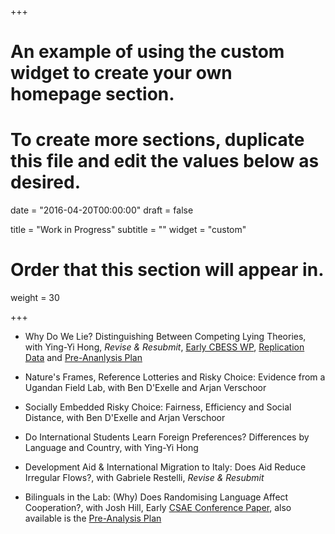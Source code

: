 +++
# An example of using the custom widget to create your own homepage section.
# To create more sections, duplicate this file and edit the values below as desired.

date = "2016-04-20T00:00:00"
draft = false

title = "Work in Progress"
subtitle = ""
widget = "custom"

# Order that this section will appear in.
weight = 30

+++

- Why Do We Lie? Distinguishing Between Competing Lying Theories, with Ying-Yi Hong, *Revise & Resubmit*, [Early CBESS WP](https://ueaeco.github.io/working-papers/papers/cbess/UEA-CBESS-19-03.pdf), 
[Replication Data](https://doi.org/10.7910/DVN/OXOGY3) and [Pre-Ananlysis Plan](https://www.socialscienceregistry.org/trials/3547)

- Nature's Frames, Reference Lotteries and Risky Choice: Evidence from a Ugandan Field Lab, with Ben D'Exelle and Arjan Verschoor

- Socially Embedded Risky Choice: Fairness, Efficiency and Social Distance, with Ben D'Exelle and Arjan Verschoor

- Do International Students Learn Foreign Preferences?Differences by Language and Country, with Ying-Yi Hong

- Development Aid & International Migration to Italy: Does Aid Reduce Irregular Flows?, with Gabriele Restelli, *Revise & Resubmit*

- 	Bilinguals in the Lab: (Why) Does Randomising Language Affect Cooperation?, with Josh Hill, Early [CSAE Conference Paper](https://custom.cvent.com/4E741122FD8B4A1B97E483EC8BB51CC4/files/clisthill19csae.pdf), also available is the [Pre-Analysis Plan](https://www.socialscienceregistry.org/trials/4616)